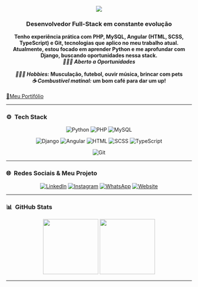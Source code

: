<p align="center">
  <img src="https://capsule-render.vercel.app/api?type=waving&color=452677&height=200&section=header&text=Ol%C3%A1✌🏾,%20sou%20o%20Igor%20Batista!&fontSize=30&fontColor=ffffff" />
</p>
<div align="center">
 <h4 align="center">
  <strong><h3>Desenvolvedor Full-Stack em constante evolução</h3></strong>
  Tenho experiência prática com PHP, MySQL, Angular (HTML, SCSS, TypeScript) e Git, tecnologias que aplico no meu trabalho atual.<br/>
  Atualmente, estou focado em aprender <strong>Python</strong> e me aprofundar com <strong>Django</strong>, buscando oportunidades nessa stack.<br/>
  <em>👨🏾‍💻 Aberto a Oportunidades</em><br/><br/>
  <em>🏋🏾‍♂️ Hobbies:</em> Musculação, futebol, ouvir música, brincar com pets<br/>
  <em>☕ Combustível matinal:</em> um bom café para dar um up!
</h4>

</div>
<p align="left">

[📍Meu Portifólio](https://developerigorm.github.io/ig_portifolio.github.io/)

</p>

---


### ⚙️ &nbsp;Tech Stack

<div align="center">
<p>

![Python](https://img.shields.io/badge/-Python-3776AB?style=flat-square&logo=python&logoColor=white)
![PHP](https://img.shields.io/badge/-PHP-777BB4?style=flat-square&logo=php&logoColor=white)
![MySQL](https://img.shields.io/badge/-MySQL-005C84?style=flat-square&logo=mysql&logoColor=white)

![Django](https://img.shields.io/badge/-Django-092E20?style=flat-square&logo=django&logoColor=white)
![Angular](https://img.shields.io/badge/-Angular-DD0031?style=flat-square&logo=angular&logoColor=white)
![HTML](https://img.shields.io/badge/-HTML-E34F26?style=flat-square&logo=html5&logoColor=white)
![SCSS](https://img.shields.io/badge/-SCSS-CC6699?style=flat-square&logo=sass&logoColor=white)
![TypeScript](https://img.shields.io/badge/-TypeScript-3178C6?style=flat-square&logo=typescript&logoColor=white)

![Git](https://img.shields.io/badge/-Git-F05032?style=flat-square&logo=git&logoColor=white)

</p>
</div>

---

### 🌐 &nbsp;Redes Sociais & Meu Projeto

<div align="center">
<p>

[![LinkedIn](https://img.shields.io/badge/-LinkedIn-0A66C2?style=flat-square&logo=linkedin&logoColor=white)](https://www.linkedin.com/in/igor-matheus-b51348252/)
[![Instagram](https://img.shields.io/badge/-Instagram-E4405F?style=flat-square&logo=instagram&logoColor=white)](https://www.instagram.com/igoor_math3us/?next=%2F)
[![WhatsApp](https://img.shields.io/badge/-WhatsApp-25D366?style=flat-square&logo=whatsapp&logoColor=white)](https://wa.me/5515997227398?)
[![Website](https://img.shields.io/badge/-Website-262526?style=flat-square&logo=Google-Chrome&logoColor=white)](https://developerigorm.github.io/ig_portifolio.github.io/)


</p>
</div>

---

### 📊 &nbsp;GitHub Stats

<div align="center">
  <img height="150em" src="https://github-readme-stats.vercel.app/api?username=DeveloperIgorM&show_icons=true&theme=tokyonight" />
  <img height="150em" src="https://github-readme-stats.vercel.app/api/top-langs/?username=DeveloperIgorM&layout=compact&theme=tokyonight" />
</div>

---

